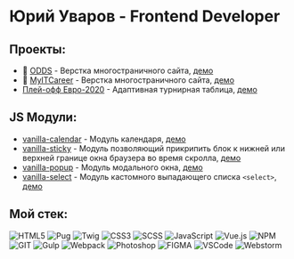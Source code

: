 # Юрий Уваров - Frontend Developer

## Проекты:
- 🔐 [ODDS](https://github.com/uvarov-frontend/odds) - Верстка многостраничного сайта, [демо](https://odds.frontend.uvarov.tech/)
- 🔐 [MyITCareer](https://github.com/uvarov-frontend/myitcareer) - Верстка многостраничного сайта, [демо](https://myitcareer.frontend.uvarov.tech/)
- [Плей-офф Евро-2020](https://github.com/uvarov-frontend/standings) - Адаптивная турнирная таблица, [демо](https://standings.frontend.uvarov.tech/)

## JS Модули:
- [vanilla-calendar](https://github.com/uvarov-frontend/vanilla-calendar) - Модуль календаря, [демо](https://vanilla-calendar.frontend.uvarov.tech/)
- [vanilla-sticky](https://github.com/uvarov-frontend/vanilla-sticky) - Модуль позволяющий прикрипить блок к нижней или верхней границе окна браузера во время скролла, [демо](https://vanilla-sticky.frontend.uvarov.tech/)
- [vanilla-popup](https://github.com/uvarov-frontend/vanilla-popup) - Модуль модального окна, [демо](https://vanilla-popup.frontend.uvarov.tech/)
- [vanilla-select](https://github.com/uvarov-frontend/vanilla-select) - Модуль кастомного выпадающего списка `<select>`, [демо](https://vanilla-select.frontend.uvarov.tech/)

## Мой стек:
![HTML5](https://img.shields.io/badge/HTML5-rgb(19,27,40)?style=for-the-badge&logo=HTML5)
![Pug](https://img.shields.io/badge/Pug-rgb(19,27,40)?style=for-the-badge&logo=Pug)
![Twig](https://img.shields.io/badge/TWIG-rgb(19,27,40)?style=for-the-badge&logo=Thymeleaf)
![CSS3](https://img.shields.io/badge/CSS3-rgb(19,27,40)?style=for-the-badge&logo=CSS3)
![SCSS](https://img.shields.io/badge/SCSS-rgb(19,27,40)?style=for-the-badge&logo=SASS)
![JavaScript](https://img.shields.io/badge/JavaScript-rgb(19,27,40)?style=for-the-badge&logo=JavaScript)
![Vue.js](https://img.shields.io/badge/Vue.js-rgb(19,27,40)?style=for-the-badge&logo=Vue.js)
![NPM](https://img.shields.io/badge/NPM-rgb(19,27,40)?style=for-the-badge&logo=NPM)
![GIT](https://img.shields.io/badge/GIT-rgb(19,27,40)?style=for-the-badge&logo=GIT)
![Gulp](https://img.shields.io/badge/Gulp-rgb(19,27,40)?style=for-the-badge&logo=Gulp)
![Webpack](https://img.shields.io/badge/Webpack-rgb(19,27,40)?style=for-the-badge&logo=Webpack)
![Photoshop](https://img.shields.io/badge/Photoshop-rgb(19,27,40)?style=for-the-badge&logo=adobephotoshop)
![FIGMA](https://img.shields.io/badge/Figma-rgb(19,27,40)?style=for-the-badge&logo=figma)
![VSCode](https://img.shields.io/badge/vscode-rgb(19,27,40)?style=for-the-badge&logo=visualstudio)
![Webstorm](https://img.shields.io/badge/webstorm-rgb(19,27,40)?style=for-the-badge&logo=webstorm)
